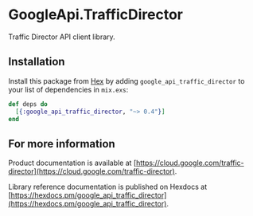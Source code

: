 # GoogleApi.TrafficDirector

Traffic Director API client library.



## Installation

Install this package from [Hex](https://hex.pm) by adding
`google_api_traffic_director` to your list of dependencies in `mix.exs`:

```elixir
def deps do
  [{:google_api_traffic_director, "~> 0.4"}]
end
```

## For more information

Product documentation is available at [https://cloud.google.com/traffic-director](https://cloud.google.com/traffic-director).

Library reference documentation is published on Hexdocs at
[https://hexdocs.pm/google_api_traffic_director](https://hexdocs.pm/google_api_traffic_director).
